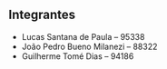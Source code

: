 ## Integrantes
- Lucas Santana de Paula – 95338
- João Pedro Bueno Milanezi – 88322
- Guilherme Tomé Dias – 94186
